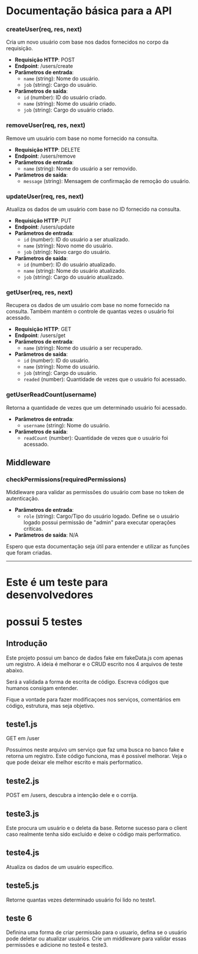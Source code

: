 # Documentação básica para a API

### createUser(req, res, next)
Cria um novo usuário com base nos dados fornecidos no corpo da requisição.

- **Requisição HTTP**: POST
- **Endpoint**: /users/create
- **Parâmetros de entrada**:
  - `name` (string): Nome do usuário.
  - `job` (string): Cargo do usuário.
- **Parâmetros de saída**:
  - `id` (number): ID do usuário criado.
  - `name` (string): Nome do usuário criado.
  - `job` (string): Cargo do usuário criado.

### removeUser(req, res, next)
Remove um usuário com base no nome fornecido na consulta.

- **Requisição HTTP**: DELETE
- **Endpoint**: /users/remove
- **Parâmetros de entrada**:
  - `name` (string): Nome do usuário a ser removido.
- **Parâmetros de saída**:
  - `message` (string): Mensagem de confirmação de remoção do usuário.

### updateUser(req, res, next)
Atualiza os dados de um usuário com base no ID fornecido na consulta.

- **Requisição HTTP**: PUT
- **Endpoint**: /users/update
- **Parâmetros de entrada**:
  - `id` (number): ID do usuário a ser atualizado.
  - `name` (string): Novo nome do usuário.
  - `job` (string): Novo cargo do usuário.
- **Parâmetros de saída**:
  - `id` (number): ID do usuário atualizado.
  - `name` (string): Nome do usuário atualizado.
  - `job` (string): Cargo do usuário atualizado.

### getUser(req, res, next)
Recupera os dados de um usuário com base no nome fornecido na consulta. Também mantém o controle de quantas vezes o usuário foi acessado.

- **Requisição HTTP**: GET
- **Endpoint**: /users/get
- **Parâmetros de entrada**:
  - `name` (string): Nome do usuário a ser recuperado.
- **Parâmetros de saída**:
  - `id` (number): ID do usuário.
  - `name` (string): Nome do usuário.
  - `job` (string): Cargo do usuário.
  - `readed` (number): Quantidade de vezes que o usuário foi acessado.

### getUserReadCount(username)
Retorna a quantidade de vezes que um determinado usuário foi acessado.

- **Parâmetros de entrada**:
  - `username` (string): Nome do usuário.
- **Parâmetros de saída**:
  - `readCount` (number): Quantidade de vezes que o usuário foi acessado.

## Middleware

### checkPermissions(requiredPermissions)
Middleware para validar as permissões do usuário com base no token de autenticação.

- **Parâmetros de entrada**:
  - `role` (string): Cargo/Tipo do usuário logado. Define se o usuário logado possui permissão de "admin" para executar operações críticas.
- **Parâmetros de saída**: N/A

Espero que esta documentação seja útil para entender e utilizar as funções que foram criadas.

---

# Este é um teste para desenvolvedores

# possui 5 testes

## Introdução

Este projeto possui um banco de dados fake em fakeData.js com apenas um registro.
A ideia é melhorar e o CRUD escrito nos 4 arquivos de teste abaixo.

Será a validada a forma de escrita de código.
Escreva códigos que humanos consigam entender.

Fique a vontade para fazer modificaçoes nos serviços, comentários em código, estrutura, mas seja objetivo.

## teste1.js

GET em /user 

Possuimos neste arquivo um serviço que faz uma busca no banco fake e retorna um registro.
Este código funciona, mas é possivel melhorar.
Veja o que pode deixar ele melhor escrito e mais performatico.

## teste2.js

POST em /users, descubra a intenção dele e o corrija.

## teste3.js

Este procura um usuário e o deleta da base.
Retorne sucesso para o client caso realmente tenha sido excluido e deixe o código mais performatico.

## teste4.js

Atualiza os dados de um usuário especifico.

## teste5.js

Retorne quantas vezes determinado usuário foi lido no teste1.

## teste 6

Definina uma forma de criar permissão para o usuario, defina se o usuário pode deletar ou atualizar usuários. Crie um middleware para validar essas permissões e adicione no teste4 e teste3.


